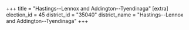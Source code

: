 +++
title = "Hastings--Lennox and Addington--Tyendinaga"
[extra]
election_id = 45
district_id = "35040"
district_name = "Hastings--Lennox and Addington--Tyendinaga"
+++
